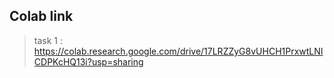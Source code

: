 ## Colab link
> task 1 : https://colab.research.google.com/drive/17LRZZyG8vUHCH1PrxwtLNICDPKcHQ13i?usp=sharing
